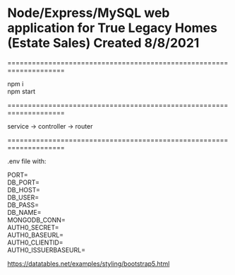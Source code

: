 Node/Express/MySQL web application for True Legacy Homes (Estate Sales)
Created 8/8/2021
====================================================================
====================================================================

npm i  
npm start

====================================================================

service -> controller -> router  

====================================================================

.env file with:

PORT=  
DB_PORT=  
DB_HOST=  
DB_USER=  
DB_PASS=  
DB_NAME=  
MONGODB_CONN=  
AUTH0_SECRET=  
AUTH0_BASEURL=  
AUTH0_CLIENTID=  
AUTH0_ISSUERBASEURL=  


https://datatables.net/examples/styling/bootstrap5.html
  
  

